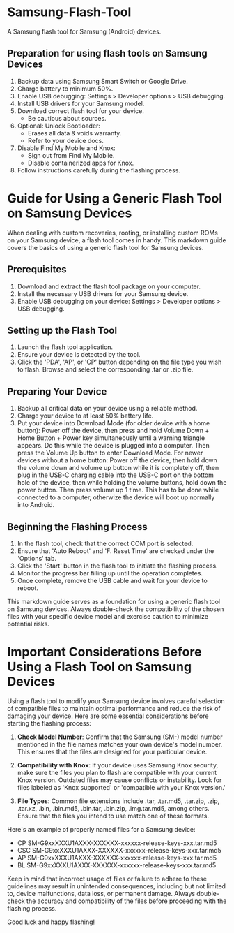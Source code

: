 # Samsung-Flash-Tool
A Samsung flash tool for Samsung (Android) devices.

## Preparation for using flash tools on Samsung Devices

1. Backup data using Samsung Smart Switch or Google Drive.
2. Charge battery to minimum 50%.
3. Enable USB debugging: Settings > Developer options > USB debugging.
4. Install USB drivers for your Samsung model.
5. Download correct flash tool for your device.
   - Be cautious about sources.
6. Optional: Unlock Bootloader:
   - Erases all data & voids warranty.
   - Refer to your device docs.
7. Disable Find My Mobile and Knox:
   - Sign out from Find My Mobile.
   - Disable containerized apps for Knox.
8. Follow instructions carefully during the flashing process.

# Guide for Using a Generic Flash Tool on Samsung Devices

When dealing with custom recoveries, rooting, or installing custom ROMs on your Samsung device, a flash tool comes in handy. This markdown guide covers the basics of using a generic flash tool for Samsung devices.

## Prerequisites

1. Download and extract the flash tool package on your computer.
2. Install the necessary USB drivers for your Samsung device.
3. Enable USB debugging on your device: Settings > Developer options > USB debugging.

## Setting up the Flash Tool

1. Launch the flash tool application.
2. Ensure your device is detected by the tool.
3. Click the 'PDA', 'AP', or 'CP' button depending on the file type you wish to flash. Browse and select the corresponding .tar or .zip file.

## Preparing Your Device

1. Backup all critical data on your device using a reliable method.
2. Charge your device to at least 50% battery life.
3. Put your device into Download Mode (for older device with a home button): Power off the device, then press and hold Volume Down + Home Button + Power key simultaneously until a warning triangle appears. Do this while the device is plugged into a computer. Then press the Volume Up button to enter Download Mode. For newer devices without a home button: Power off the device, then hold down the volume down and volume up button while it is completely off, then plug in the USB-C charging cable into the USB-C port on the bottom hole of the device, then while holding the volume buttons, hold down the power button. Then press volume up 1 time. This has to be done while connected to a computer, otherwize the device will boot up normally into Android.

## Beginning the Flashing Process

1. In the flash tool, check that the correct COM port is selected.
2. Ensure that 'Auto Reboot' and 'F. Reset Time' are checked under the 'Options' tab.
3. Click the 'Start' button in the flash tool to initiate the flashing process.
4. Monitor the progress bar filling up until the operation completes.
5. Once complete, remove the USB cable and wait for your device to reboot.

This markdown guide serves as a foundation for using a generic flash tool on Samsung devices. Always double-check the compatibility of the chosen files with your specific device model and exercise caution to minimize potential risks.

# Important Considerations Before Using a Flash Tool on Samsung Devices

Using a flash tool to modify your Samsung device involves careful selection of compatible files to maintain optimal performance and reduce the risk of damaging your device. Here are some essential considerations before starting the flashing process:

1. **Check Model Number**: Confirm that the Samsung (SM-) model number mentioned in the file names matches your own device's model number. This ensures that the files are designed for your particular device.

2. **Compatibility with Knox**: If your device uses Samsung Knox security, make sure the files you plan to flash are compatible with your current Knox version. Outdated files may cause conflicts or instability. Look for files labeled as 'Knox supported' or 'compatible with your Knox version.'

3. **File Types**: Common file extensions include .tar, .tar.md5, .tar.zip, .zip, .tar.xz, .bin, .bin.md5, .bin.tar, .bin.zip, .img.tar.md5, among others. Ensure that the files you intend to use match one of these formats.

Here's an example of properly named files for a Samsung device:

- CP SM-G9xxXXXU1AXXX-XXXXXX-xxxxxx-release-keys-xxx.tar.md5
- CSC SM-G9xxXXXU1AXXX-XXXXXX-xxxxxx-release-keys-xxx.tar.md5
- AP SM-G9xxXXXU1AXXX-XXXXXX-xxxxxx-release-keys-xxx.tar.md5
- BL SM-G9xxXXXU1AXXX-XXXXXX-xxxxxx-release-keys-xxx.tar.md5

Keep in mind that incorrect usage of files or failure to adhere to these guidelines may result in unintended consequences, including but not limited to, device malfunctions, data loss, or permanent damage. Always double-check the accuracy and compatibility of the files before proceeding with the flashing process.

Good luck and happy flashing!

